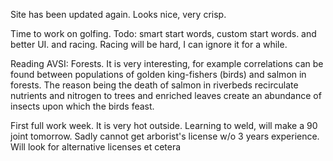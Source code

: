 Site has been updated again. Looks nice, very crisp.

Time to work on golfing. Todo: smart start words, custom start words. and better UI. and racing. Racing will be hard, I can ignore it for a while.

Reading AVSI: Forests. It is very interesting, for example correlations can be found between populations of golden king-fishers (birds) and salmon in forests. The reason being the death of salmon in riverbeds recirculate nutrients and nitrogen to trees and enriched leaves create an abundance of insects upon which the birds feast.

First full work week. It is very hot outside. Learning to weld, will make a 90 joint tomorrow. Sadly cannot get arborist's license w/o 3 years experience. Will look for alternative licenses et cetera




